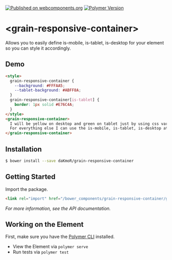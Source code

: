 [![Published on webcomponents.org](https://img.shields.io/badge/webcomponents.org-published-blue.svg)](https://www.webcomponents.org/element/daKmoR/grain-responsive-container)
[![Polymer Version](https://img.shields.io/badge/polymer-v2-blue.svg)](https://www.polymer-project.org)

# \<grain-responsive-container\>

Allows you to easily define is-mobile, is-tablet, is-desktop for your element so you can style it accordingly.

## Demo
<!---
```
<custom-element-demo>
  <template>
    <script src="../webcomponentsjs/webcomponents-lite.js"></script>
    <link rel="import" href="grain-responsive-container.html">
    <next-code-block></next-code-block>
  </template>
</custom-element-demo>
```
-->
```html
<style>
  grain-responsive-container {
    --background: #FFFAA5;
    --tablet-background: #ABFF8A;
  }
  grain-responsive-container[is-tablet] {
    border: 1px solid #E76C4A;
  }
</style>
<grain-responsive-container>
  I will be yellow on desktop and green on tablet just by using css variables.
  For everything else I can use the is-mobile, is-tablet, is-desktop attribute of the element. 
</grain-responsive-container>
```

## Installation

```sh
$ bower install --save daKmoR/grain-responsive-container
```

## Getting Started

Import the package.

```html
<link rel="import" href="/bower_components/grain-responsive-container/grain-responsive-container.html">
```

*For more information, see the API documentation.*

## Working on the Element

First, make sure you have the [Polymer CLI](https://www.npmjs.com/package/polymer-cli) installed.
* View the Element via `polymer serve`
* Run tests via `polymer test`
